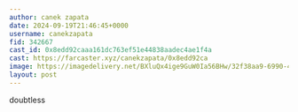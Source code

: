 ```yaml
---
author: canek zapata
date: 2024-09-19T21:46:45+0000
username: canekzapata
fid: 342667
cast_id: 0x8edd92caaa161dc763ef51e44838aadec4ae1f4a
cast: https://farcaster.xyz/canekzapata/0x8edd92ca
image: https://imagedelivery.net/BXluQx4ige9GuW0Ia56BHw/32f38aa9-6990-44cb-d03f-4c662747e200/original
layout: post
---
```


doubtless

<img src='https://imagedelivery.net/BXluQx4ige9GuW0Ia56BHw/32f38aa9-6990-44cb-d03f-4c662747e200/original' alt='' referrerpolicy='no-referrer'/>

